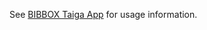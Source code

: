 See [BIBBOX Taiga App](https://github.com/bibbox/app-taiga/blob/master/README.md) for usage information.

